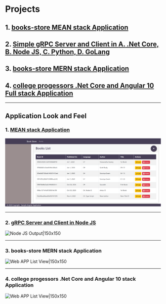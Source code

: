 # Projects

## 1. [books-store MEAN stack Application](https://github.com/vishipayyallore/mini-projects-2020/tree/master/Projects/books-store-mean)

## 2. [Simple gRPC Server and Client in **A.** .Net Core, **B.** Node JS, **C.** Python, **D.** GoLang](https://github.com/vishipayyallore/mini-projects-2020/tree/master/Projects/grpc-helloworld)

## 3. [books-store MERN stack Application](https://github.com/vishipayyallore/mini-projects-2020/tree/master/Projects/book-store-mern)

## 4. [college progessors .Net Core and Angular 10 Full stack Application](https://github.com/vishipayyallore/mini-projects-2020/tree/master/Projects/fullstack-.netcore-angular)

*************************************************************************************************************************************

## Application Look and Feel

### 1. [MEAN stack Application](https://github.com/vishipayyallore/mini-projects-2020/tree/master/Projects/books-store-mean)

![Web APP List View|150x150](./books-store-mean/Documentation/Images/BooksList.PNG)

*************************************************************************************************************************************

### 2. [gRPC Server and Client in **Node JS**](https://github.com/vishipayyallore/mini-projects-2020/tree/master/Projects/grpc-helloworld)

![Node JS Output|150x150](./grpc-helloworld/Documentation/Images/gRPC_In_NodeJS.PNG)

*************************************************************************************************************************************

### 3. books-store **MERN** stack Application

![Web APP List View|150x150](./book-store-mern/Documentation/Images/ListBooks.PNG)

*************************************************************************************************************************************

### 4. college progessors **.Net Core and Angular 10** stack Application

![Web APP List View|150x150](./fullstack-.netcore-angular/Documentation/Images/AppListView.PNG)